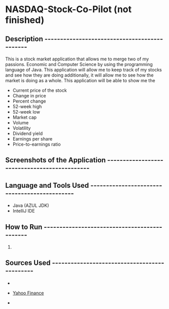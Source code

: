 # NASDAQ-Stock-Co-Pilot (not finished)

## Description ---------------------------------------------

This is a stock market application that allows me to merge two of my passions. Economic and Computer Science by using 
the programming language of Java. This application will allow me to keep track of my stocks and see how they are doing 
additionally, it will allow me to see how the market is doing as a whole. This application will be able to show me the
- Current price of the stock
- Change in price
- Percent change
- 52-week high
- 52-week low
- Market cap
- Volume
- Volatility 
- Dividend yield
- Earnings per share
- Price-to-earnings ratio

## Screenshots of the Application ---------------------------------------------



## Language and Tools Used ---------------------------------------------

- Java (AZUL JDK)
- IntelliJ IDE


## How to Run ---------------------------------------------

1. 

## Sources Used ---------------------------------------------

- 

- [Yahoo Finance](https://finance.yahoo.com/)
- 
